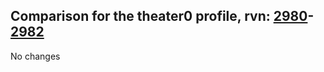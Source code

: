 ## Comparison for the theater0 profile, rvn: [2980](https://github.com/PRO100KatYT/FortniteProfileRevisions/tree/main/profiles/theater0/2980%20theater0.json)-[2982](https://github.com/PRO100KatYT/FortniteProfileRevisions/tree/main/profiles/theater0/2982%20theater0.json)

No changes
